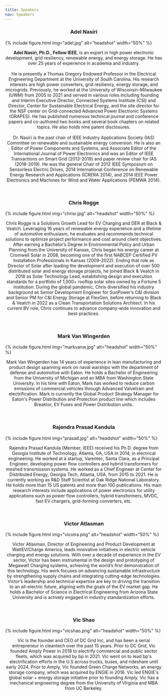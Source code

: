 ```yaml
---
title: Speakers
nav: Speakers
---
```


<h3 style="text-align: center;">Adel Nasiri</h3>

{% include figure.html img="adel.jpg" alt="headshot" width="50%" %}

<p style="text-align: center;"> <b>Adel Nasiri, Ph.D., Fellow IEEE</b>, is an expert in high power electronic development, grid resiliency, renewable energy, and energy storage. He has over 25 years of experience in academia and industry.  <br>
<br>
He is presently a Thomas Gregory Endowed Professor in the Electrical Engineering Department at the University of South Carolina. His research interests are high power converters, grid resiliency, energy storage, and microgrids. Previously, he worked at the University of Wisconsin-Milwaukee (UWM) from 2005 to 2021 and served in various roles including founding and Interim Executive Director, Connected Systems Institute (CSI) and Director, Center for Sustainable Electrical Energy, and the site director for the NSF center on Grid-connected Advanced Power Electronic Systems (GRAPES). He has published numerous technical journal and conference papers and co-authored two books and several book chapters on related topics. He also holds nine patent disclosures.  <br>
<br>
Dr. Nasiri is the past chair of IEEE Industry Applications Society (IAS) Committee on renewable and sustainable energy conversion. He is also an Editor of Power Components and Systems, and Associate Editor of the International Journal of Power Electronics and was an Editor of IEEE Transactions on Smart Grid (2013-2019) and paper review chair for IAS (2018-2019). He was the general Chair of 2012 IEEE Symposium on Sensorless Electric Drives, 2014 International Conference on Renewable Energy Research and Applications (ICRERA 2014), and 2014 IEEE Power Electronics and Machines for Wind and Water Applications (PEMWA 2014).</p>

<br>

<h3 style="text-align: center;">Chris Rogge</h3>

{% include figure.html img="chrisr.jpg" alt="headshot" width="50%" %}

<p style="text-align: center;">Chris Rogge is a Solutions Growth Lead for EV Charging and DER at Black & Veatch. Leveraging 16 years of renewable energy experience and a lifetime of automotive enthusiasm, he evaluates and recommends technical solutions to optimize project performance and cost around client objectives.   
<br>
After earning a Bachelor’s Degree in Environmental Policy and Urban Planning from the University of Kansas, Chris began his energy career at Cromwell Solar in 2008, becoming one of the first NABCEP Certified PV Installation Professionals in Kansas (2009-2022).  Ending that role as Director of Solar after leading the development and execution of over 500 distributed solar and energy storage projects, he joined Black & Veatch in 2018 as Solar Technology Lead, establishing design and execution standards for a portfolio of 1,000+ rooftop solar sites owned by a Fortune 5 institution.  During the global pandemic, Chris diversified his industry background as Senior Development Engineer for SunPower’s C&I division and Senior PM for C&I Energy Storage at FlexGen, before returning to Black & Veatch in 2022 as a Clean Transportation Solutions Architect.  In his current BV role, Chris continues to advance company-wide innovation and best-practices. </p>

<br>

<h3 style="text-align: center;">Mark Van Wingerden</h3>

{% include figure.html img="markvanw.jpg" alt="headshot" width="50%" %}

<p style="text-align: center;">Mark Van Wingerden has 14 years of experience in lean manufacturing and product design spanning work on naval warships with the department of defense and automotive with Eaton. He holds a Bachelor of Engineering from the University of Michigan and an MBA from Washington State University. In his time with Eaton, Mark has worked to reduce carbon emissions of commercial vehicles through Advanced Valvetrain and electrification. Mark is currently the Global Product Strategy Manager for Eaton's Power Distribution and Protection product line which includes Breaktor, EV Fuses and Power Distribution units.</p>

<br>

<h3 style="text-align: center;">Rajendra Prasad Kandula</h3>

{% include figure.html img="prasad.jpg" alt="headshot" width="50%" %}

<p style="text-align: center;">Rajendra Prasad Kandula (Member, IEEE) received his Ph.D. degree from Georgia Institute of Technology, Atlanta, GA, USA in 2014, in electrical engineering. He worked at a startup, Varentec, Santa Clara, as a Principal Engineer, developing power flow controllers and hybrid transformers for meshed transmission systems. He worked as a Chief Engineer at Center for Distributed Energy, Georgia Tech, Atlanta, USA, from 2015 to 2021. He is currently working as R&D Staff Scientist at Oak Ridge National Laboratory. He holds more than 15 US patents and more than 100 publications. His main research interests include applications of power electronics for utility applications such as power flow controllers, hybrid transformers, MVDC, fast EV chargers, grid-forming converters, etc.</p>

<br>


<h3 style="text-align: center;">Victor Atlasman</h3>

{% include figure.html img="vicotra.png" alt="headshot" width="50%" %}

<p style="text-align: center;">Victor Atlasman, Director of Engineering and Product Development at WattEV/Charge America, leads innovative initiatives in electric vehicle charging and energy solutions. With over a decade of experience in the EV sector, Victor has been instrumental in the design and prototyping of Megawatt Charging systems, achieving the world’s first demonstration of this technology. His work focuses on advancing sustainable infrastructure by strengthening supply chains and integrating cutting-edge technologies. Victor’s leadership and technical expertise are key to driving the transition to an all-electric future, aligning with the goals of the EV market gap. He holds a Bachelor of Science in Electrical Engineering from Arizona State University and is actively engaged in industry standardization efforts.</p>

<br>

<h3 style="text-align: center;">Vic Shao</h3>

{% include figure.html img="vicshao.png" alt="headshot" width="50%" %}

<p style="text-align: center;">Vic is the founder and CEO of DC Grid Inc, and has been a serial entrepreneur in cleantech over the past 15 years. Prior to DC Grid, Vic founded Amply Power in 2018 to electrify commercial and public sector fleets, which was acquired by bp in 2021. Vic went on to lead bp's electrification efforts in the U.S across trucks, buses, and rideshare until early 2024. Prior to Amply, Vic founded Green Charge Networks, an energy storage company, which was acquired by ENGIE in 2016. Vic led ENGIE's global solar + energy storage initiative prior to founding Amply. Vic has a mechanical engineering degree from the University of VIrginia and MBA from UC Berkeley. </p>

<br>